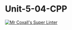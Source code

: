 # Unit-5-04-CPP
[![Mr Coxall's Super Linter](https://github.com/ICS3U-Programming-Xiaohan-T/Unit-5-04-CPP/workflows/Mr%20Coxall's%20Super%20Linter/badge.svg)](https://github.com/ICS3U-Programming-Xiaohan-T/Unit-5-04-CPP/actions/)

